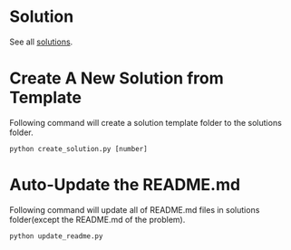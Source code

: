 # Solution

See all [solutions](solutions/README.md).

# Create A New Solution from Template

Following command will create a solution template folder to the solutions folder.
```
python create_solution.py [number]
```

# Auto-Update the README.md

Following command will update all of README.md files in solutions folder(except the README.md of the problem).
```
python update_readme.py
```
